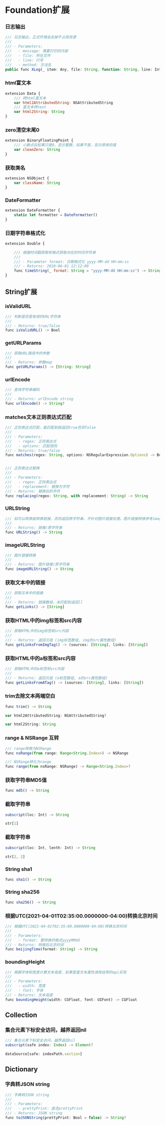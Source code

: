 #  Foundation扩展

### 日志输出

```js
/// 日志输出，正式环境会去掉不占用资源
///
/// - Parameters:
///   - message: 需要打印的内容
///   - file: 所在文件
///   - line: 行号
///   - method: 方法名
public func XLog(_ item: Any, file: String, function: String, line: Int)

```

### html富文本
```js
extension Data {
    /// 转html富文本
    var html2AttributedString: NSAttributedString
    /// 富文本转text
    var html2String: String
}
```


### zero清空末尾0
```js
extension BinaryFloatingPoint {
    /// 小数点后如果只是0，显示整数，如果不是，显示原来的值
    var cleanZero: String
}
```


### 获取类名
```js
extension NSObject {
    var className: String 
}
```


### DateFormatter
```js
extension DateFormatter {
    static let formatter = DateFormatter()
}
```


### 日期字符串格式化
```js
extension Double {

    /// 根据时间戳获取和格式获取对应的时间字符串
    ///
    /// - Parameter format: 日期格式化 yyyy-MM-dd HH:mm:ss
    /// - Returns: 2018-06-01 12:12:00
    func timeString(_ format: String = "yyyy-MM-dd HH:mm:ss") -> String 
}
```


## String扩展
### isValidURL
```js
/// 判断是否是有效的URL字符串
///
/// - Returns: true/false
func isValidURL() -> Bool
```


### getURLParams
```js
/// 获取URL路径中的参数
///
/// - Returns: 参数map
func getURLParams() -> [String: String]
```


### urlEncode
```js
/// 查询字符串编码
///
/// - Returns: urlEncode string
func urlEncode() -> String?
```


### matches文本正则表达式匹配
```js
/// 正则表达式匹配，能匹配到就返回true否则false
///
/// - Parameters:
///   - regex: 正则表达式
///   - options: 匹配规则
/// - Returns: true/false
func matches(regex: String, options: NSRegularExpression.Options) -> Bool 


/// 正则表达式替换
///
/// - Parameters:
///   - regex: 正则表达式
///   - replacement: 替换为字符
/// - Returns: 替换后的字符
func replacing(regex: String, with replacement: String) -> String
```


### URLString
```js
/// 如可以转换就转换链接，否则返回原字符串，不针对图片链接处理。图片链接转换参考imageURLString()
///
/// - Returns: 链接/原字符串
func URLString() -> String
```


### imageURLString
```js
/// 图片链接转换
///
/// - Returns: 图片链接/原字符串
func imageURLString() -> String
```


### 获取文本中的链接
```js
/// 获取文本中的链接
///
/// - Returns: 链接数组，未匹配到返回[]
func getLinks() -> [String]
```


### 获取HTML中的img标签和src内容
```js
/// 获取HTML中的img标签和src内容
///
/// - Returns: 返回元祖 (img标签数组, img的src属性数组)
func getLinksFromImgTag() -> (sources: [String], links: [String])
```


### 获取HTML中的a标签和src内容
```js
/// 获取HTML中的a标签和src内容
///
/// - Returns: 返回元祖 (a标签数组, a的src属性数组)
func getLinksFromATag() -> (sources: [String], links: [String])
```


### trim去除文本两端空白
```js
func trim() -> String
```

```js
var html2AttributedString: NSAttributedString?
```

```js
var html2String: String
```

### range & NSRange 互转
```js
/// range转换为NSRange
func nsRange(from range: Range<String.Index>) -> NSRange

/// NSRange转化为range
func range(from nsRange: NSRange) -> Range<String.Index>?
```


### 获取字符串MD5值
```js
func md5() -> String
```

### 截取字符串
```js
subscript(loc: Int) -> String

str[1]
```

### 截取字符串
```js
subscript(loc: Int, lenth: Int) -> String

str[2, 2]
```


### String sha1
```js
func sha1() -> String
```


### String sha256
```js
func sha256() -> String
```

### 根据UTC(2021-04-01T02:35:00.0000000-04:00)转换北京时间
```js
/// 根据UTC(2021-04-01T02:35:00.0000000-04:00)转换北京时间
///
/// - Parameters:
///   - format: 要转换的格式yyyyMMdd
/// - Returns: 转换后北京时间
func beijingTime(format: String) -> String
```


### boundingHeight
```js
/// 根据字体和宽度计算文本高度，如果是富文本属性请用自带的api实现
///
/// - Parameters:
///   - width: 宽度
///   - font: 字体
/// - Returns: 文本高度
func boundingHeight(width: CGFloat, font: UIFont) -> CGFloat
```


## Collection
### 集合元素下标安全访问，越界返回nil
```js
/// 集合元素下标安全访问，越界返回nil
subscript(safe index: Index) -> Element?

dataSource[safe: indexPath.section]
```



## Dictionary
### 字典转JSON string
```js
/// 字典转JSON string
///
/// - Parameters:
///   - prettyPrint: 是否prettyPrint
/// - Returns: JSON string
func toJSONString(prettyPrint: Bool = false) -> String?
```


